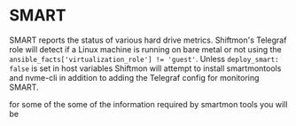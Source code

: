 # SMART
SMART reports the status of various hard drive metrics.
Shiftmon's Telegraf role will detect if a Linux machine is running on bare metal or not using the `ansible_facts['virtualization_role'] != 'guest'`.
Unless `deploy_smart: false` is set in host variables Shiftmon will attempt to install smartmontools and nvme-cli in addition to adding the Telegraf config for monitoring SMART.


for some of the some of the information required by smartmon tools you will be
